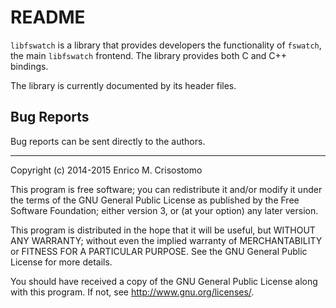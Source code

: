 README
======

`libfswatch` is a library that provides developers the functionality of
`fswatch`, the main `libfswatch` frontend.  The library provides both C and C++
bindings.

The library is currently documented by its header files.

Bug Reports
-----------

Bug reports can be sent directly to the authors.

-----

Copyright (c) 2014-2015 Enrico M. Crisostomo

This program is free software; you can redistribute it and/or modify it under
the terms of the GNU General Public License as published by the Free Software
Foundation; either version 3, or (at your option) any later version.

This program is distributed in the hope that it will be useful, but WITHOUT ANY
WARRANTY; without even the implied warranty of MERCHANTABILITY or FITNESS FOR A
PARTICULAR PURPOSE.  See the GNU General Public License for more details.

You should have received a copy of the GNU General Public License along with
this program.  If not, see <http://www.gnu.org/licenses/>.

